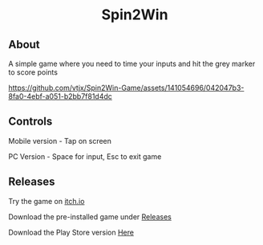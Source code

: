 <h1 align="center">Spin2Win</h1>
<h2>About</h2>

A simple game where you need to time your inputs and hit the grey marker to score points

https://github.com/vtjx/Spin2Win-Game/assets/141054696/042047b3-8fa0-4ebf-a051-b2bb7f81d4dc

<h2>Controls</h2>
Mobile version - Tap on screen

PC Version - Space for input, Esc to exit game

<h2>Releases</h2>

Try the game on <a href="https://valenxt.itch.io/spin2win">itch.io</a>

Download the pre-installed game under <a href="https://github.com/vtjx/Spin2Win-Game/releases/tag/Game">Releases</a>

Download the Play Store version <a href="https://play.google.com/store/apps/details?id=com.jXGames.Spin2Win">Here</a>
